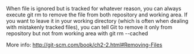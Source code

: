 When file is ignored but is tracked for whatever reason, you can always execute
git rm <file>
to remove the file from both repository and working area.
If you want to leave it in your working directory (which is often when dealing
with mistakenly tracked files), you can tell Git to remove it only from repository
but not from working area with
git rm --cached <file>

More info: http://git-scm.com/book/ch2-2.html#Removing-Files
